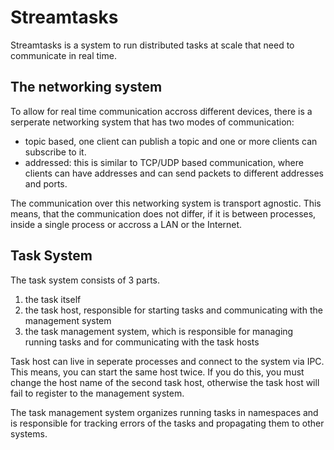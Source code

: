 # Streamtasks
 Streamtasks is a system to run distributed tasks at scale that need to communicate in real time.

 ## The networking system
 To allow for real time communication accross different devices, there is a serperate networking system that has two modes of communication:
 - topic based, one client can publish a topic and one or more clients can subscribe to it.
 - addressed: this is similar to TCP/UDP based communication, where clients can have addresses and can send packets to different addresses and ports.

 The communication over this networking system is transport agnostic. 
 This means, that the communication does not differ, if it is between processes, inside a single process or accross a LAN or the Internet.

 ## Task System
 The task system consists of 3 parts.
 1. the task itself
 1. the task host, responsible for starting tasks and communicating with the management system
 1. the task management system, which is responsible for managing running tasks and for communicating with the task hosts

Task host can live in seperate processes and connect to the system via IPC. 
This means, you can start the same host twice. 
If you do this, you must change the host name of the second task host, otherwise the task host will fail to register to the management system.

The task management system organizes running tasks in namespaces and is responsible for tracking errors of the tasks and propagating them to other systems. 
